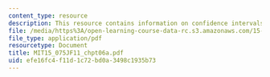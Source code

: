 ```yaml
---
content_type: resource
description: This resource contains information on confidence intervals.
file: /media/https%3A/open-learning-course-data-rc.s3.amazonaws.com/15-075j-statistical-thinking-and-data-analysis-fall-2011/efe16fc4f11d1c72bd0a3498c1935b73_MIT15_075JF11_chpt06a.pdf
file_type: application/pdf
resourcetype: Document
title: MIT15_075JF11_chpt06a.pdf
uid: efe16fc4-f11d-1c72-bd0a-3498c1935b73
---
```

